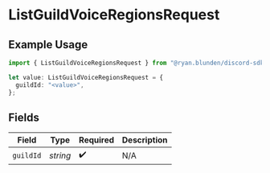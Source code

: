 # ListGuildVoiceRegionsRequest

## Example Usage

```typescript
import { ListGuildVoiceRegionsRequest } from "@ryan.blunden/discord-sdk/models/operations";

let value: ListGuildVoiceRegionsRequest = {
  guildId: "<value>",
};
```

## Fields

| Field              | Type               | Required           | Description        |
| ------------------ | ------------------ | ------------------ | ------------------ |
| `guildId`          | *string*           | :heavy_check_mark: | N/A                |